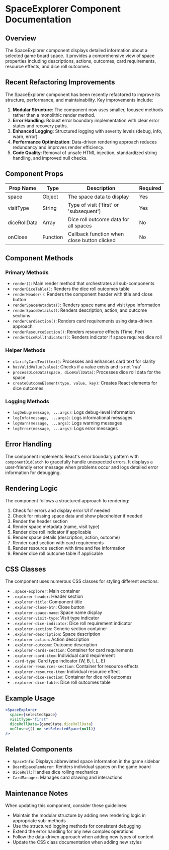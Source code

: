# SpaceExplorer Component Documentation

## Overview
The SpaceExplorer component displays detailed information about a selected game board space. It provides a comprehensive view of space properties including descriptions, actions, outcomes, card requirements, resource effects, and dice roll outcomes.

## Recent Refactoring Improvements
The SpaceExplorer component has been recently refactored to improve its structure, performance, and maintainability. Key improvements include:

1. **Modular Structure**: The component now uses smaller, focused methods rather than a monolithic render method.
2. **Error Handling**: Robust error boundary implementation with clear error states and recovery paths.
3. **Enhanced Logging**: Structured logging with severity levels (debug, info, warn, error).
4. **Performance Optimization**: Data-driven rendering approach reduces redundancy and improves render efficiency.
5. **Code Quality**: Removal of unsafe HTML injection, standardized string handling, and improved null checks.

## Component Props

| Prop Name     | Type     | Description                                 | Required |
|---------------|----------|---------------------------------------------|----------|
| space         | Object   | The space data to display                   | Yes      |
| visitType     | String   | Type of visit ('first' or 'subsequent')     | Yes      |
| diceRollData  | Array    | Dice roll outcome data for all spaces       | No       |
| onClose       | Function | Callback function when close button clicked | No       |

## Component Methods

### Primary Methods
- `render()`: Main render method that orchestrates all sub-components
- `renderDiceTable()`: Renders the dice roll outcomes table
- `renderHeader()`: Renders the component header with title and close button
- `renderSpaceMetadata()`: Renders space name and visit type information
- `renderSpaceDetails()`: Renders description, action, and outcome sections
- `renderCardSection()`: Renders card requirements using data-driven approach
- `renderResourceSection()`: Renders resource effects (Time, Fee)
- `renderDiceRollIndicator()`: Renders indicator if space requires dice roll

### Helper Methods
- `clarifyCardText(text)`: Processes and enhances card text for clarity
- `hasValidValue(value)`: Checks if a value exists and is not 'n/a'
- `processDiceData(space, diceRollData)`: Processes dice roll data for the space
- `createOutcomeElement(type, value, key)`: Creates React elements for dice outcomes

### Logging Methods
- `logDebug(message, ...args)`: Logs debug-level information
- `logInfo(message, ...args)`: Logs informational messages
- `logWarn(message, ...args)`: Logs warning messages
- `logError(message, ...args)`: Logs error messages

## Error Handling
The component implements React's error boundary pattern with `componentDidCatch` to gracefully handle unexpected errors. It displays a user-friendly error message when problems occur and logs detailed error information for debugging.

## Rendering Logic
The component follows a structured approach to rendering:

1. Check for errors and display error UI if needed
2. Check for missing space data and show placeholder if needed
3. Render the header section
4. Render space metadata (name, visit type)
5. Render dice roll indicator if applicable
6. Render space details (description, action, outcome)
7. Render card section with card requirements
8. Render resource section with time and fee information
9. Render dice roll outcome table if applicable

## CSS Classes
The component uses numerous CSS classes for styling different sections:

- `.space-explorer`: Main container
- `.explorer-header`: Header section
- `.explorer-title`: Component title
- `.explorer-close-btn`: Close button
- `.explorer-space-name`: Space name display
- `.explorer-visit-type`: Visit type indicator
- `.explorer-dice-indicator`: Dice roll requirement indicator
- `.explorer-section`: Generic section container
- `.explorer-description`: Space description
- `.explorer-action`: Action description
- `.explorer-outcome`: Outcome description
- `.explorer-cards-section`: Container for card requirements
- `.explorer-card-item`: Individual card requirement
- `.card-type`: Card type indicator (W, B, I, L, E)
- `.explorer-resources-section`: Container for resource effects
- `.explorer-resource-item`: Individual resource effect
- `.explorer-dice-section`: Container for dice roll outcomes
- `.explorer-dice-table`: Dice roll outcomes table

## Example Usage
```jsx
<SpaceExplorer
  space={selectedSpace}
  visitType="first"
  diceRollData={gameState.diceRollData}
  onClose={() => setSelectedSpace(null)}
/>
```

## Related Components
- `SpaceInfo`: Displays abbreviated space information in the game sidebar
- `BoardSpaceRenderer`: Renders individual spaces on the game board
- `DiceRoll`: Handles dice rolling mechanics
- `CardManager`: Manages card drawing and interactions

## Maintenance Notes
When updating this component, consider these guidelines:

- Maintain the modular structure by adding new rendering logic in appropriate sub-methods
- Use the structured logging methods for consistent debugging
- Extend the error handling for any new complex operations
- Follow the data-driven approach when adding new types of content
- Update the CSS class documentation when adding new styles
